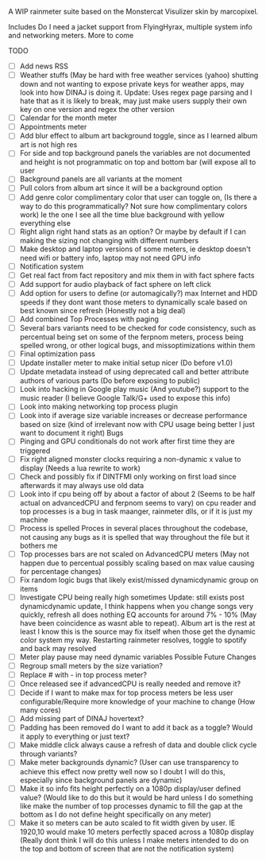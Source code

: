 A WIP rainmeter suite based on the Monstercat Visulizer skin by marcopixel.

Includes Do I need a jacket support from FlyingHyrax, multiple system info and networking meters. More to come

TODO
- [ ] Add news RSS
- [ ] Weather stuffs (May be hard with free weather services (yahoo) shutting down and not wanting to expose private keys for weather apps, may look into how DINAJ is doing it. Update: Uses regex page parsing and I hate that as it is likely to break, may just make users supply their own key on one version and regex the other version
- [ ] Calendar for the month meter
- [ ] Appointments meter
- [ ] Add blur effect to album art background toggle, since as I learned album art is not high res
- [ ] For side and top background panels the variables are not documented and height is not programmatic on top and bottom bar (will expose all to user
- [ ] Background panels are all variants at the moment
- [ ] Pull colors from album art since it will be a background option
- [ ] Add genre color complimentary color that user can toggle on, (Is there a way to do this programmatically? Not sure how complimentary colors work) Ie the one I see all the time blue background with yellow everything else
- [ ] Right align right hand stats as an option? Or maybe by default if I can making the sizing not changing with different numbers
- [ ] Make desktop and laptop versions of some meters, ie desktop doesn't need wifi or battery info, laptop may not need GPU info
- [ ] Notification system
- [ ] Get real fact from fact repository and mix them in with fact sphere facts
- [ ] Add support for audio playback of fact sphere on left click
- [ ] Add option for users to define (or automagically?) max Internet and HDD speeds if they dont want those meters to dynamically scale based on best known since refresh (Honestly not a big deal)
- [ ] Add combined Top Processes with paging
- [ ] Several bars variants need to be checked for code consistency, such as percentual being set on some of the ferpnom meters, process being spelled wrong, or other logical bugs, and missoptimizations within them
- [ ] Final optimization pass
- [ ] Update installer meter to make initial setup nicer (Do before v1.0)
- [ ] Update metadata instead of using deprecated call and better attribute authors of various parts (Do before exposing to public)
- [ ] Look into hacking in Google play music (And youtube?) support to the music reader (I believe Google Talk/G+ used to expose this info)
- [ ] Look into making networking top process plugin
- [ ] Look into if average size variable increases or decrease performance based on size (kind of irrelevant now with CPU usage being better I just want to document it right)
Bugs
- [ ] Pinging and GPU conditionals do not work after first time they are triggered
- [ ] Fix right aligned monster clocks requiring a non-dynamic x value to display (Needs a lua rewrite to work)
- [ ] Check and possibly fix if DINTFMI only working on first load since afterwards it may always use old data
- [ ] Look into if cpu being off by about a factor of about 2 (Seems to be half actual on advancedCPU and ferpnom seems to vary) on cpu reader and top processes is a bug in task maanger, rainmeter dlls, or if it is just my machine
- [ ] Process is spelled Proces in several places throughout the codebase, not causing any bugs as it is spelled that way throughout the file but it bothers me
- [ ] Top processes bars are not scaled on AdvancedCPU meters (May not happen due to percentual possibly scaling based on max value causing for percentage changes)
- [ ] Fix random logic bugs that likely exist/missed dynamicdynamic group on items
- [ ] Investigate CPU being really high sometimes Update: still exists post dynamicdynamic update, I think happens when you change songs very quickly, refresh all does nothing EQ accounts for around 7% - 10% (May have been coincidence as wasnt able to repeat). Album art is the rest at least I know this is the source may fix itself when those get the dynamic color system my way. Restarting rainmeter resolves, toggle to spotify and back may resolved
- [ ] Meter play pause may need dynamic variables
Possible Future Changes
- [ ] Regroup small meters by the size variation?
- [ ] Replace # with - in top process meter?
- [ ] Once released see if advancedCPU is really needed and remove it?
- [ ] Decide if I want to make max for top process meters be less user configurable/Require more knowledge of your machine to change (How many cores)
- [ ] Add missing part of DINAJ hovertext?
- [ ] Padding has been removed do I want to add it back as a toggle? Would it apply to everything or just text?
- [ ] Make middle click always cause a refresh of data and double click cycle through variants?
- [ ] Make meter backgrounds dynamic? (User can use transparency to achieve this effect now pretty well now so I doubt I will do this, especially since background panels are dynamic)
- [ ] Make it so info fits height perfectly on a 1080p display/user defined value? (Would like to do this but it would be hard unless I do something like make the number of top processes dynamic to fill the gap at the bottom as I do not define height specifically on any meter)
- [ ] Make it so meters can be auto scaled to fit width given by user. IE 1920,10 would make 10 meters perfectly spaced across a 1080p display (Really dont think I will do this unless I make meters intended to do on the top and bottom of screen that are not the notification system)